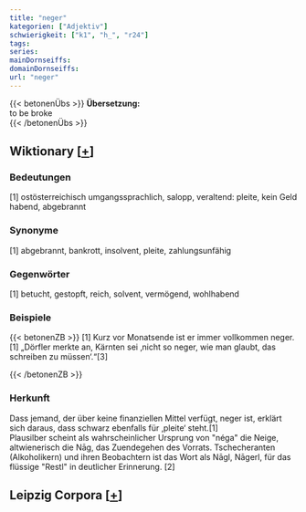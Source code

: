 ```yaml
---
title: "neger"
kategorien: ["Adjektiv"]
schwierigkeit: ["k1", "h_", "r24"]
tags:
series:
mainDornseiffs:
domainDornseiffs:
url: "neger"
---
```


{{< betonenÜbs >}}
**Übersetzung:**  
to be broke  
{{< /betonenÜbs >}}

## Wiktionary [[+](https://de.wiktionary.org/wiki/neger)]

### Bedeutungen
[1] ostösterreichisch umgangssprachlich, salopp, veraltend: pleite, kein Geld habend, abgebrannt  

### Synonyme
[1] abgebrannt, bankrott, insolvent, pleite, zahlungsunfähig  

### Gegenwörter
[1] betucht, gestopft, reich, solvent, vermögend, wohlhabend  

### Beispiele
{{< betonenZB >}}
[1] Kurz vor Monatsende ist er immer vollkommen neger.  
[1] „Dörfler merkte an, Kärnten sei ‚nicht so neger, wie man glaubt, das schreiben zu müssen‘.“[3]  

{{< /betonenZB >}}
### Herkunft
Dass jemand, der über keine finanziellen Mittel verfügt, neger ist, erklärt sich daraus, dass schwarz ebenfalls für ‚pleite‘ steht.[1]  
Plausilber scheint als wahrscheinlicher Ursprung von "néga" die Neige, altwienerisch die Nāg, das Zuendegehen des Vorrats. Tschecheranten (Alkoholikern) und ihren Beobachtern ist das Wort als Nāgl, Nāgerl, für das flüssige "Restl" in deutlicher Erinnerung. [2]  


## Leipzig Corpora [[+](https://corpora.uni-leipzig.de/en/res?word=neger&corpusId=deu_newscrawl-public_2018)]

